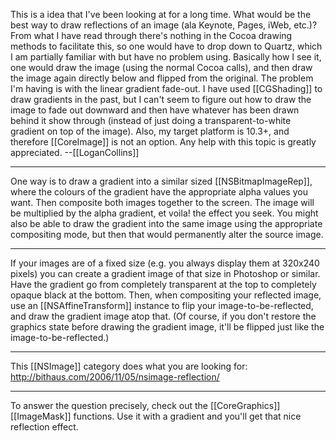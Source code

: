 This is a idea that I've been looking at for a long time. What would be the best way to draw reflections of an image (ala Keynote, Pages, iWeb, etc.)? From what I have read through there's nothing in the Cocoa drawing methods to facilitate this, so one would have to drop down to Quartz, which I am partially familiar with but have no problem using. Basically how I see it, one would draw the image (using the normal Cocoa calls), and then draw the image again directly below and flipped from the original. The problem I'm having is with the linear gradient fade-out. I have used [[CGShading]] to draw gradients in the past, but I can't seem to figure out how to draw the image to fade out downward and then have whatever has been drawn behind it show through (instead of just doing a transparent-to-white gradient on top of the image). Also, my target platform is 10.3+, and therefore [[CoreImage]] is not an option. Any help with this topic is greatly appreciated. --[[LoganCollins]]

----

One way is to draw a gradient into a similar sized [[NSBitmapImageRep]], where the colours of the gradient have the appropriate alpha values you want. Then composite both images together to the screen. The image will be multiplied by the alpha gradient, et voila! the effect you seek. You might also be able to draw the gradient into the same image using the appropriate compositing mode, but then that would permanently alter the source image.

----

If your images are of a fixed size (e.g. you always display them at 320x240 pixels) you can create a gradient image of that size in Photoshop or similar. Have the gradient go from completely transparent at the top to completely opaque black at the bottom. Then, when compositing your reflected image, use an [[NSAffineTransform]] instance to flip your image-to-be-reflected, and draw the gradient image atop that. (Of course, if you don't restore the graphics state before drawing the gradient image, it'll be flipped just like the image-to-be-reflected.)

----

This [[NSImage]] category does what you are looking for: http://bithaus.com/2006/11/05/nsimage-reflection/

----

To answer the question precisely, check out the [[CoreGraphics]] [[ImageMask]] functions. Use it with a gradient and you'll get that nice reflection effect.
